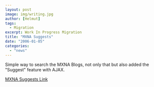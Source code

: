```yaml
---
layout: post
image: img/writing.jpg
author: [Helmut]
tags:
  - Migration
excerpt: Work In Progress Migration
title: "MXNA Suggests"
date: "2006-01-05"
categories: 
  - "news"
---
```


Simple way to search the MXNA Blogs, not only that but also added the "Suggest" feature with AJAX.

[MXNA Suggests Link](http://weblogs.macromedia.com/mxna/experimental/mxna_suggest.html)
